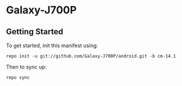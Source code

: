 Galaxy-J700P
===========

Getting Started
---------------

To get started, init this manifest using:

    repo init -u git://github.com/Galaxy-J700P/android.git -b cm-14.1

Then to sync up:

    repo sync
